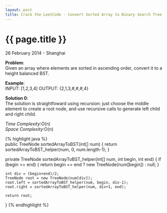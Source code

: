 ```yaml
---
layout: post
title: Crack the LeetCode - Convert Sorted Array to Binary Search Tree
---
```


{{ page.title }}
================

<p class="meta">26 February 2014 - Shanghai </p>

**Problem**:  
Given an array where elements are sorted in ascending order, convert it to a height balanced BST.

**Example**:    
INPUT: [1,2,3,4]
OUTPUT: {2,1,3,#,#,#,4}

**Solution 0**:  
The solution is straightfoward using recursion: just choose the middle element to create a root node, and use recursive calls to generate left child and right child. 

*Time Complexity*:O(n)  
*Space Complexity*:O(n)  

{% highlight java %}  
public TreeNode sortedArrayToBST(int[] num) {
    return sortedArrayToBST_helper(num, 0, num.length-1);
}

private TreeNode sortedArrayToBST_helper(int[] num, int begin, int end) {
    if (begin >= end) {
        return begin == end ? new TreeNode(num[begin]) : null;
    }

    int div = (begin+end)/2;
    TreeNode root = new TreeNode(num[div]);
    root.left = sortedArrayToBST_helper(num, begin, div-1);
    root.right = sortedArrayToBST_helper(num, div+1, end);

    return root;
}
{% endhighlight %}
